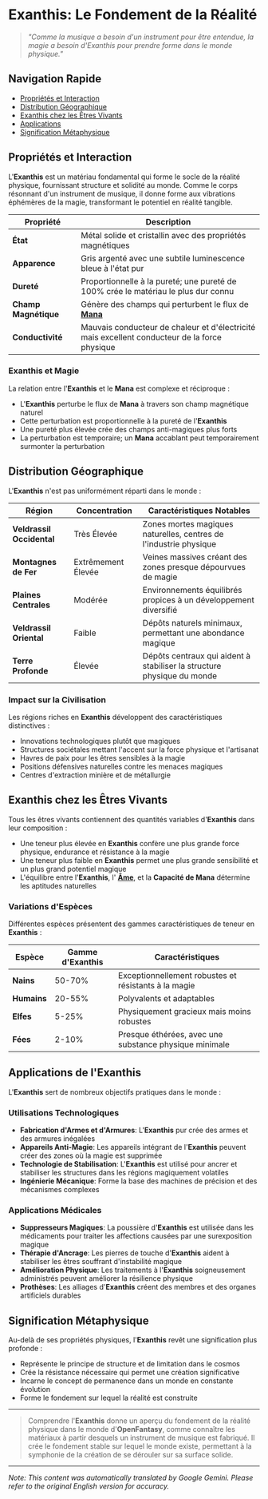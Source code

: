 # **Exanthis**: Le Fondement de la Réalité

> *"Comme la musique a besoin d'un instrument pour être entendue, la magie a besoin d'Exanthis pour prendre forme dans le monde physique."*

## Navigation Rapide

- [Propriétés et Interaction](#properties-and-interaction)
- [Distribution Géographique](#geographic-distribution)
- [Exanthis chez les Êtres Vivants](#exanthis-in-living-beings)
- [Applications](#applications-of-exanthis)
- [Signification Métaphysique](#metaphysical-significance)

## Propriétés et Interaction

L'**Exanthis** est un matériau fondamental qui forme le socle de la réalité physique, fournissant structure et solidité au monde. Comme le corps résonnant d'un instrument de musique, il donne forme aux vibrations éphémères de la magie, transformant le potentiel en réalité tangible.

| Propriété | Description |
|----------|-------------|
| **État** | Métal solide et cristallin avec des propriétés magnétiques |
| **Apparence** | Gris argenté avec une subtile luminescence bleue à l'état pur |
| **Dureté** | Proportionnelle à la pureté; une pureté de 100% crée le matériau le plus dur connu |
| **Champ Magnétique** | Génère des champs qui perturbent le flux de [**Mana**](/codex/Basic/Mana.md) |
| **Conductivité** | Mauvais conducteur de chaleur et d'électricité mais excellent conducteur de la force physique |

### Exanthis et Magie

La relation entre l'**Exanthis** et le **Mana** est complexe et réciproque :

- L'**Exanthis** perturbe le flux de **Mana** à travers son champ magnétique naturel
- Cette perturbation est proportionnelle à la pureté de l'**Exanthis**
- Une pureté plus élevée crée des champs anti-magiques plus forts
- La perturbation est temporaire; un **Mana** accablant peut temporairement surmonter la perturbation

## Distribution Géographique

L'**Exanthis** n'est pas uniformément réparti dans le monde :

| Région | Concentration | Caractéristiques Notables |
|--------|--------------|------------------|
| **Veldrassil Occidental** | Très Élevée | Zones mortes magiques naturelles, centres de l'industrie physique |
| **Montagnes de Fer** | Extrêmement Élevée | Veines massives créant des zones presque dépourvues de magie |
| **Plaines Centrales** | Modérée | Environnements équilibrés propices à un développement diversifié |
| **Veldrassil Oriental** | Faible | Dépôts naturels minimaux, permettant une abondance magique |
| **Terre Profonde** | Élevée | Dépôts centraux qui aident à stabiliser la structure physique du monde |

### Impact sur la Civilisation

Les régions riches en **Exanthis** développent des caractéristiques distinctives :

- Innovations technologiques plutôt que magiques
- Structures sociétales mettant l'accent sur la force physique et l'artisanat
- Havres de paix pour les êtres sensibles à la magie
- Positions défensives naturelles contre les menaces magiques
- Centres d'extraction minière et de métallurgie

## Exanthis chez les Êtres Vivants

Tous les êtres vivants contiennent des quantités variables d'**Exanthis** dans leur composition :

- Une teneur plus élevée en **Exanthis** confère une plus grande force physique, endurance et résistance à la magie
- Une teneur plus faible en **Exanthis** permet une plus grande sensibilité et un plus grand potentiel magique
- L'équilibre entre l'**Exanthis**, l' [**Âme**](/codex/Basic/Soul.md), et la **Capacité de Mana** détermine les aptitudes naturelles

### Variations d'Espèces

Différentes espèces présentent des gammes caractéristiques de teneur en **Exanthis** :

| Espèce | Gamme d'Exanthis | Caractéristiques |
|---------|----------------|-----------------|
| **Nains** | 50-70% | Exceptionnellement robustes et résistants à la magie |
| **Humains** | 20-55% | Polyvalents et adaptables |
| **Elfes** | 5-25% | Physiquement gracieux mais moins robustes |
| **Fées** | 2-10% | Presque éthérées, avec une substance physique minimale |

## Applications de l'Exanthis

L'**Exanthis** sert de nombreux objectifs pratiques dans le monde :

### Utilisations Technologiques

- **Fabrication d'Armes et d'Armures**: L'**Exanthis** pur crée des armes et des armures inégalées
- **Appareils Anti-Magie**: Les appareils intégrant de l'**Exanthis** peuvent créer des zones où la magie est supprimée
- **Technologie de Stabilisation**: L'**Exanthis** est utilisé pour ancrer et stabiliser les structures dans les régions magiquement volatiles
- **Ingénierie Mécanique**: Forme la base des machines de précision et des mécanismes complexes

### Applications Médicales

- **Suppresseurs Magiques**: La poussière d'**Exanthis** est utilisée dans les médicaments pour traiter les affections causées par une surexposition magique
- **Thérapie d'Ancrage**: Les pierres de touche d'**Exanthis** aident à stabiliser les êtres souffrant d'instabilité magique
- **Amélioration Physique**: Les traitements à l'**Exanthis** soigneusement administrés peuvent améliorer la résilience physique
- **Prothèses**: Les alliages d'**Exanthis** créent des membres et des organes artificiels durables

## Signification Métaphysique

Au-delà de ses propriétés physiques, l'**Exanthis** revêt une signification plus profonde :

- Représente le principe de structure et de limitation dans le cosmos
- Crée la résistance nécessaire qui permet une création significative
- Incarne le concept de permanence dans un monde en constante évolution
- Forme le fondement sur lequel la réalité est construite

---

> Comprendre l'**Exanthis** donne un aperçu du fondement de la réalité physique dans le monde d'**OpenFantasy**, comme connaître les matériaux à partir desquels un instrument de musique est fabriqué. Il crée le fondement stable sur lequel le monde existe, permettant à la symphonie de la création de se dérouler sur sa surface solide.


---
_Note: This content was automatically translated by Google Gemini. Please refer to the original English version for accuracy._